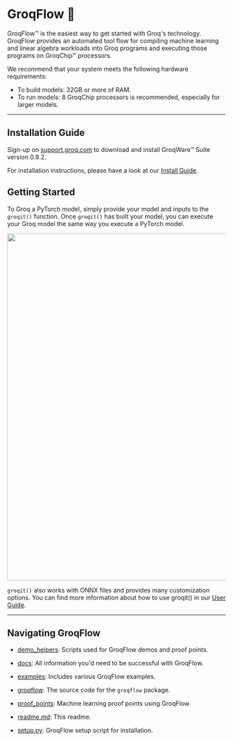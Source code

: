 # GroqFlow 🚀

GroqFlow™ is the easiest way to get started with Groq's technology. GroqFlow provides an automated tool flow for compiling machine learning and linear algebra workloads into Groq programs and executing those programs on GroqChip™ processors.

We recommend that your system meets the following hardware requirements:

- To build models: 32GB or more of RAM.
- To run models: 8 GroqChip processors is recommended, especially for larger models.

---

## Installation Guide

Sign-up on [support.groq.com](https://support.groq.com) to download and install GroqWare™ Suite version 0.9.2.

For installation instructions, please have a look at our [Install Guide](docs/install.md).


## Getting Started

To Groq a PyTorch model, simply provide your model and inputs to the `groqit()` function. Once `groqit()` has built your model, you can execute your Groq model the same way you execute a PyTorch model.

<img src="https://github.com/groq/groqflow/blob/main/docs/img/groqflow.gif"  width="800"/>


`groqit()` also works with ONNX files and provides many customization options. You can find more information about how to use groqit() in our [User Guide](docs/user_guide.md).

---

## Navigating GroqFlow

* [demo_helpers](demo_helpers/): Scripts used for GroqFlow demos and proof points.

* [docs](docs/): All information you'd need to be successful with GroqFlow.

* [examples](examples/): Includes various GroqFlow examples.

* [groqflow](groqflow/): The source code for the `groqflow` package.

* [proof_points](proof_points/): Machine learning proof points using GroqFlow.

* [readme.md](readme.md): This readme.

* [setup.py](setup.py): GroqFlow setup script for installation.
